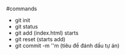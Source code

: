 #commands

- git init
- git status
- git add (index.html) starts 
- git reset (starts add)
- git commit -m ''m (tiêu đề đánh dấu tự án)